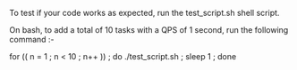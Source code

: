 To test if your code works as expected, run the test_script.sh shell script. 

On bash, to add a total of 10 tasks with a QPS of 1 second, run the following command :-

for (( n = 1 ; n < 10 ; n++ )) ; do ./test_script.sh ; sleep 1 ; done
